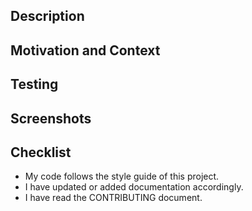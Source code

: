 ## Description

<!--- Describe your change in detail. -->

## Motivation and Context

<!--- Why is this change required? What problem does it solve? -->

## Testing

<!--- Please describe in detail how you tested your change. -->

## Screenshots

<!--- Please provide some screenshots, e.g. before & after or new states. --->

## Checklist

- My code follows the style guide of this project.
- I have updated or added documentation accordingly.
- I have read the CONTRIBUTING document.

